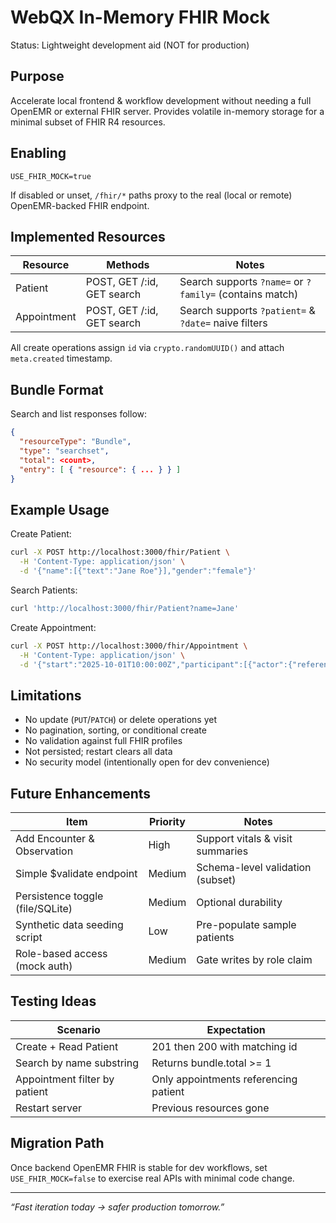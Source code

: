 # WebQX In-Memory FHIR Mock

Status: Lightweight development aid (NOT for production)

## Purpose
Accelerate local frontend & workflow development without needing a full OpenEMR or external FHIR server. Provides volatile in-memory storage for a minimal subset of FHIR R4 resources.

## Enabling
```
USE_FHIR_MOCK=true
```
If disabled or unset, `/fhir/*` paths proxy to the real (local or remote) OpenEMR-backed FHIR endpoint.

## Implemented Resources
| Resource | Methods | Notes |
|----------|---------|-------|
| Patient | POST, GET /:id, GET search | Search supports `?name=` or `?family=` (contains match) |
| Appointment | POST, GET /:id, GET search | Search supports `?patient=` & `?date=` naive filters |

All create operations assign `id` via `crypto.randomUUID()` and attach `meta.created` timestamp.

## Bundle Format
Search and list responses follow:
```json
{
  "resourceType": "Bundle",
  "type": "searchset",
  "total": <count>,
  "entry": [ { "resource": { ... } } ]
}
```

## Example Usage
Create Patient:
```bash
curl -X POST http://localhost:3000/fhir/Patient \
  -H 'Content-Type: application/json' \
  -d '{"name":[{"text":"Jane Roe"}],"gender":"female"}'
```
Search Patients:
```bash
curl 'http://localhost:3000/fhir/Patient?name=Jane'
```
Create Appointment:
```bash
curl -X POST http://localhost:3000/fhir/Appointment \
  -H 'Content-Type: application/json' \
  -d '{"start":"2025-10-01T10:00:00Z","participant":[{"actor":{"reference":"Patient/123"}}]}'
```

## Limitations
- No update (`PUT`/`PATCH`) or delete operations yet
- No pagination, sorting, or conditional create
- No validation against full FHIR profiles
- Not persisted; restart clears all data
- No security model (intentionally open for dev convenience)

## Future Enhancements
| Item | Priority | Notes |
|------|----------|-------|
| Add Encounter & Observation | High | Support vitals & visit summaries |
| Simple $validate endpoint | Medium | Schema-level validation (subset) |
| Persistence toggle (file/SQLite) | Medium | Optional durability |
| Synthetic data seeding script | Low | Pre-populate sample patients |
| Role-based access (mock auth) | Medium | Gate writes by role claim |

## Testing Ideas
| Scenario | Expectation |
|----------|-------------|
| Create + Read Patient | 201 then 200 with matching id |
| Search by name substring | Returns bundle.total >= 1 |
| Appointment filter by patient | Only appointments referencing patient |
| Restart server | Previous resources gone |

## Migration Path
Once backend OpenEMR FHIR is stable for dev workflows, set `USE_FHIR_MOCK=false` to exercise real APIs with minimal code change.

---
_“Fast iteration today → safer production tomorrow.”_
